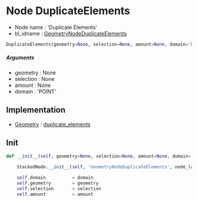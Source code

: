 # Node DuplicateElements

- Node name : 'Duplicate Elements'
- bl_idname : [GeometryNodeDuplicateElements](https://docs.blender.org/api/current/bpy.types.{bl_idname}.html)


``` python
DuplicateElements(geometry=None, selection=None, amount=None, domain='POINT', node_label=None, node_color=None)
```
##### Arguments

- geometry : None
- selection : None
- amount : None
- domain : 'POINT'

## Implementation

- [Geometry](/docs/GeoNodes/Geometry.md) : [duplicate_elements](/docs/GeoNodes/Geometry.md#duplicate_elements)

## Init

``` python
def __init__(self, geometry=None, selection=None, amount=None, domain='POINT', node_label=None, node_color=None):

    StackedNode.__init__(self, 'GeometryNodeDuplicateElements', node_label=node_label, node_color=node_color)

    self.domain          = domain
    self.geometry        = geometry
    self.selection       = selection
    self.amount          = amount
```
